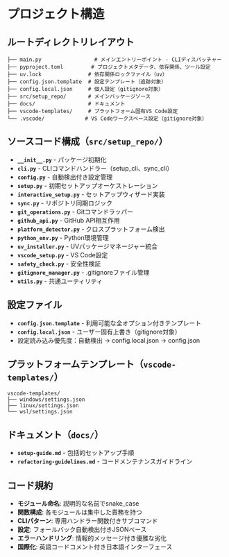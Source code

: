 # プロジェクト構造

## ルートディレクトリレイアウト

```
├── main.py                 # メインエントリーポイント - CLIディスパッチャー
├── pyproject.toml         # プロジェクトメタデータ、依存関係、ツール設定
├── uv.lock               # 依存関係ロックファイル（uv）
├── config.json.template  # 設定テンプレート（追跡対象）
├── config.local.json     # 個人設定（gitignore対象）
├── src/setup_repo/       # メインパッケージソース
├── docs/                 # ドキュメント
├── vscode-templates/     # プラットフォーム固有VS Code設定
└── .vscode/             # VS Codeワークスペース設定（gitignore対象）
```

## ソースコード構成（`src/setup_repo/`）

- **`__init__.py`** - パッケージ初期化
- **`cli.py`** - CLIコマンドハンドラー（setup_cli、sync_cli）
- **`config.py`** - 自動検出付き設定管理
- **`setup.py`** - 初期セットアップオーケストレーション
- **`interactive_setup.py`** - セットアップウィザード実装
- **`sync.py`** - リポジトリ同期ロジック
- **`git_operations.py`** - Gitコマンドラッパー
- **`github_api.py`** - GitHub API相互作用
- **`platform_detector.py`** - クロスプラットフォーム検出
- **`python_env.py`** - Python環境管理
- **`uv_installer.py`** - UVパッケージマネージャー統合
- **`vscode_setup.py`** - VS Code設定
- **`safety_check.py`** - 安全性検証
- **`gitignore_manager.py`** - .gitignoreファイル管理
- **`utils.py`** - 共通ユーティリティ

## 設定ファイル

- **`config.json.template`** - 利用可能な全オプション付きテンプレート
- **`config.local.json`** - ユーザー固有上書き（gitignore対象）
- 設定読み込み優先度：自動検出 → config.local.json → config.json

## プラットフォームテンプレート（`vscode-templates/`）

```
vscode-templates/
├── windows/settings.json
├── linux/settings.json
└── wsl/settings.json
```

## ドキュメント（`docs/`）

- **`setup-guide.md`** - 包括的セットアップ手順
- **`refactoring-guidelines.md`** - コードメンテナンスガイドライン

## コード規約

- **モジュール命名**: 説明的な名前でsnake_case
- **関数構成**: 各モジュールは集中した責務を持つ
- **CLIパターン**: 専用ハンドラー関数付きサブコマンド
- **設定**: フォールバック自動検出付きJSONベース
- **エラーハンドリング**: 情報的メッセージ付き優雅な劣化
- **国際化**: 英語コードコメント付き日本語インターフェース
